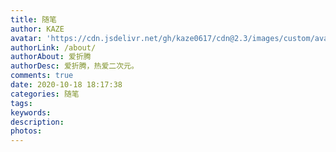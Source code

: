 ```yaml
---
title: 随笔
author: KAZE
avatar: 'https://cdn.jsdelivr.net/gh/kaze0617/cdn@2.3/images/custom/avatar.jpg'
authorLink: /about/
authorAbout: 爱折腾
authorDesc: 爱折腾，热爱二次元。
comments: true
date: 2020-10-18 18:17:38
categories: 随笔
tags:
keywords:
description:
photos: 
---
```

